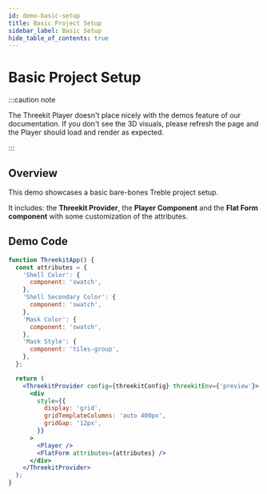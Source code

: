 ```yaml
---
id: demo-basic-setup
title: Basic Project Setup
sidebar_label: Basic Setup
hide_table_of_contents: true
---
```


# Basic Project Setup

:::caution note

The Threekit Player doesn't place nicely with the demos feature of our documentation. If you don't see the 3D visuals, please refresh the page and the Player should load and render as expected.

:::

## Overview

This demo showcases a basic bare-bones Treble project setup.

It includes: the **Threekit Provider**, the **Player Component** and the **Flat Form component** with some customization of the attributes.

## Demo Code

```jsx live
function ThreekitApp() {
  const attributes = {
    'Shell Color': {
      component: 'swatch',
    },
    'Shell Secondary Color': {
      component: 'swatch',
    },
    'Mask Color': {
      component: 'swatch',
    },
    'Mask Style': {
      component: 'tiles-group',
    },
  };

  return (
    <ThreekitProvider config={threekitConfig} threekitEnv={'preview'}>
      <div
        style={{
          display: 'grid',
          gridTemplateColumns: 'auto 400px',
          gridGap: '12px',
        }}
      >
        <Player />
        <FlatForm attributes={attributes} />
      </div>
    </ThreekitProvider>
  );
}
```
